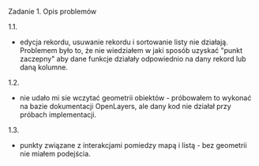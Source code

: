 Zadanie 1. Opis problemów

1.1.

- edycja rekordu, usuwanie rekordu i sortowanie listy nie działają. Problemem było to, że nie wiedziałem w jaki sposób uzyskać "punkt zaczepny" aby dane funkcje działały odpowiednio na dany rekord lub daną kolumne.

1.2.

- nie udało mi sie wczytać geometrii obiektów - próbowałem to wykonać na bazie dokumentacji OpenLayers, ale dany kod nie działał przy próbach implementacji.

1.3.

- punkty związane z interakcjami pomiedzy mapą i listą - bez geometrii nie miałem podejścia.
